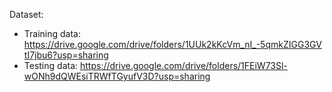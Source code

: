 Dataset:
- Training data: https://drive.google.com/drive/folders/1UUk2kKcVm_nI_-5qmkZIGG3GVtI7jbu6?usp=sharing
- Testing data: https://drive.google.com/drive/folders/1FEiW73Sl-wONh9dQWEsiTRWfTGyufV3D?usp=sharing
